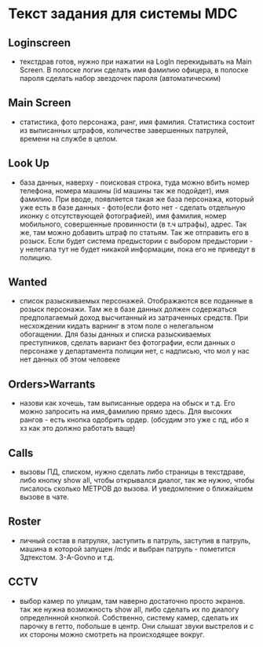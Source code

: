 # Текст задания для системы MDC #
## Loginscreen 
- текстдрав готов, нужно при нажатии на LogIn перекидывать на Main Screen. В полоске логин сделать имя фамилию офицера, в полоске пароля сделать набор звездочек пароля (автоматическим)
## Main Screen
- статистика, фото персонажа, ранг, имя фамилия. Статистика состоит из выписанных штрафов, количестве завершенных патрулей, времени на службе в целом.
## Look Up
- база данных, наверху - поисковая строка, туда можно вбить номер телефона, номера машины (id машины так же подойдет), имя фамилию. 
При вводе, появляется такая же база персонажа, который уже есть в базе данных - фото(если фото нет - сделать отдельную иконку с отсутствующей фотографией), имя фамилия, номер мобильного, совершенные провинности (в т.ч штрафы), адрес. Так же, там можно добавить штраф по статьям. Так же отправить его в розыск. 
Если будет система предыстории с выбором предыстории - у нелегала тут не будет никакой информации, пока его не приведут в полицию.
## Wanted 
- список разыскиваемых персонажей. Отображаются все поданные в розыск персонажи. Там же в базе данных должен содержаться предполагаемый доход высчитанный из затраченных средств. При несхождении кидать варнинг в этом поле о нелегальном обогащении. 
Для базы данных и списка разыскиваемых преступников, сделать вариант без фотографии, если данных о персонаже у департамента полиции нет, с надписью, что мол у нас нет данных об этом человеке
## Orders>Warrants
- назови как хочешь, там выписанные ордера на обыск и т.д. Его можно запросить на имя_фамилию прямо здесь. Для высоких рангов - есть кнопка одобрить ордер. (обсудим это уже с пд, ибо я хз как это должно работать ваще)
## Calls 
- вызовы ПД, списком, нужно сделать либо страницы в текстдраве, либо кнопку show all, чтобы открывался диалог, так же нужно, чтобы писалось сколько МЕТРОВ до вызова. И уведомление о ближайшем вызове в чате.
## Roster  
- личный состав в патрулях, заступить в патруль, заступив в патруль, машина в которой запущен /mdc и выбран патруль - пометится 3дтекстом. 3-A-Govno и т.д.
## CCTV 
- выбор камер по улицам, там наверно достаточно просто экранов. так же нужна возможность show all, либо сделать их по диалогу определннной кнопкой.  Собственно, систему камер, сделать их парочку в гетто, побольше в центр. Они слышат звуки выстрелов и с их стороны можно смотреть на происходящее вокруг. 


